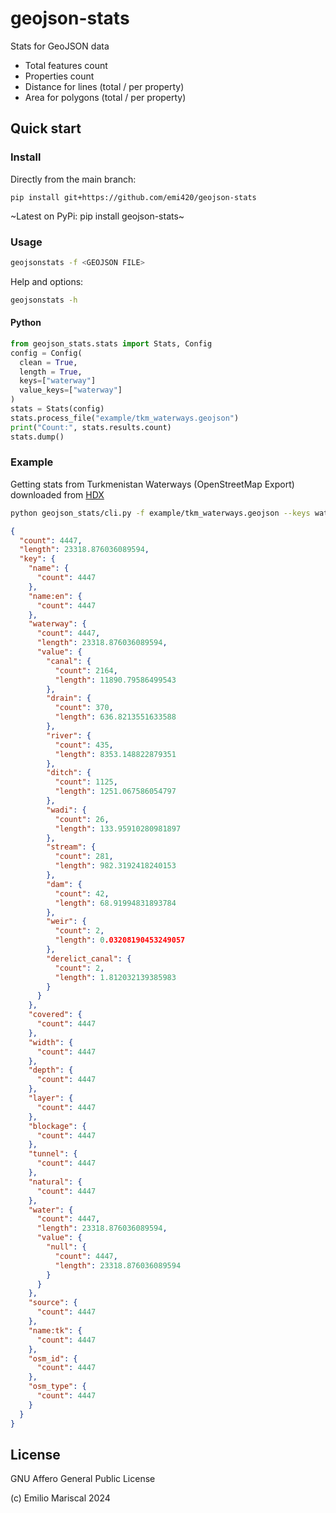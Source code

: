 # geojson-stats

Stats for GeoJSON data

- Total features count
- Properties count
- Distance for lines (total / per property)
- Area for polygons (total / per property)

## Quick start

### Install

Directly from the main branch:

`pip install git+https://github.com/emi420/geojson-stats`

~Latest on PyPi: pip install geojson-stats~

### Usage

```bash
geojsonstats -f <GEOJSON FILE>
```

Help and options:

```bash
geojsonstats -h
```

#### Python

```py
from geojson_stats.stats import Stats, Config
config = Config(
  clean = True,
  length = True,
  keys=["waterway"]
  value_keys=["waterway"]
)
stats = Stats(config)
stats.process_file("example/tkm_waterways.geojson")
print("Count:", stats.results.count)
stats.dump()
```

### Example

Getting stats from Turkmenistan Waterways (OpenStreetMap Export)
downloaded from [HDX](https://data.humdata.org/dataset/hotosm_tkm_waterways)

```bash
python geojson_stats/cli.py -f example/tkm_waterways.geojson --keys waterway --value-keys waterway --length --verbose
```

```json
{
  "count": 4447,
  "length": 23318.876036089594,
  "key": {
    "name": {
      "count": 4447
    },
    "name:en": {
      "count": 4447
    },
    "waterway": {
      "count": 4447,
      "length": 23318.876036089594,
      "value": {
        "canal": {
          "count": 2164,
          "length": 11890.79586499543
        },
        "drain": {
          "count": 370,
          "length": 636.8213551633588
        },
        "river": {
          "count": 435,
          "length": 8353.148822879351
        },
        "ditch": {
          "count": 1125,
          "length": 1251.067586054797
        },
        "wadi": {
          "count": 26,
          "length": 133.95910280981897
        },
        "stream": {
          "count": 281,
          "length": 982.3192418240153
        },
        "dam": {
          "count": 42,
          "length": 68.91994831893784
        },
        "weir": {
          "count": 2,
          "length": 0.03208190453249057
        },
        "derelict_canal": {
          "count": 2,
          "length": 1.812032139385983
        }
      }
    },
    "covered": {
      "count": 4447
    },
    "width": {
      "count": 4447
    },
    "depth": {
      "count": 4447
    },
    "layer": {
      "count": 4447
    },
    "blockage": {
      "count": 4447
    },
    "tunnel": {
      "count": 4447
    },
    "natural": {
      "count": 4447
    },
    "water": {
      "count": 4447,
      "length": 23318.876036089594,
      "value": {
        "null": {
          "count": 4447,
          "length": 23318.876036089594
        }
      }
    },
    "source": {
      "count": 4447
    },
    "name:tk": {
      "count": 4447
    },
    "osm_id": {
      "count": 4447
    },
    "osm_type": {
      "count": 4447
    }
  }
}
```

## License

GNU Affero General Public License

(c) Emilio Mariscal 2024
